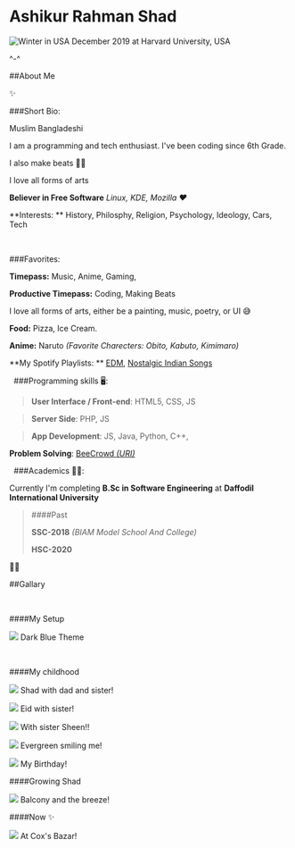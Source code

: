 # Ashikur Rahman Shad

![Winter in USA](img/harvard-usa-winter.jpg  "At Harvard University, USA")
December 2019 at Harvard University, USA

^-^

##About Me

✨️

###Short Bio:

Muslim Bangladeshi

I am a programming and tech enthusiast. I've been coding since 6th Grade. 

I also make beats 🎹️🎶️

I love all forms of arts

**Believer in Free Software**  *Linux, KDE,  Mozilla ❤*

**Interests: ** History, Philosphy, Religion, Psychology,  Ideology, Cars, Tech

&nbsp;

###Favorites:

**Timepass:** Music, Anime, Gaming,

**Productive Timepass:** Coding, Making Beats

I love all forms of arts, either be a painting, music, poetry, or UI 😅

**Food:** Pizza, Ice Cream.

**Anime:** Naruto *(Favorite Charecters: Obito, Kabuto, Kimimaro)*

**My Spotify Playlists: **
[EDM](https://open.spotify.com/playlist/6ZwDWx4c9MLQvyNegzddv7?si=a0fb32cbb4374b7e),
[Nostalgic Indian Songs](https://open.spotify.com/playlist/3r6Tn6Yl7soX4dRYX3Qz7a?si=3d2b8fb4316245eb)

&nbsp; 
###Programming skills 🖥️:

>**User Interface / Front-end**:  HTML5, CSS, JS

>**Server Side**: PHP, JS

>**App Development**: JS, Java, Python, C++, 

**Problem Solving**: [BeeCrowd *(URI)*](https://www.beecrowd.com.br/judge/en/profile/598716)

&nbsp; 
###Academics 👨‍🎓️:

Currently I'm completing **B.Sc in Software Engineering** at **Daffodil International University**


>####Past
>
>**SSC-2018** *(BIAM Model School And College)*
>
>**HSC-2020**

👨‍🎓️

##Gallary

&nbsp;

####My Setup

![](img/pc/blue-dark-pc.jpg)
Dark Blue Theme

&nbsp;

####My childhood

![](img/childhood/shad-dad-sister.jpg)
Shad with dad and sister!

![](img/childhood/shad-sheen-eid.jpg)
Eid with sister!

![](img/childhood/shad-smile-sheen.jpg)
With sister Sheen!!

![](img/childhood/shad-smile.jpg)
Evergreen smiling me!

![](img/childhood/shad-birthday.jpg)
My Birthday!

####Growing Shad

![](img/kid/shad-balcony.jpg)
Balcony and the breeze!

####Now ✨

![](img/semi-adult/cox-bazar-long-hair.jpg)
At Cox's Bazar!
